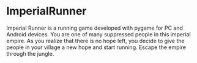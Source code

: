 # ImperialRunner
Imperial Runner is a running game developed with pygame for PC and Android devices. You are one of many suppressed  people in this imperial empire.
As you realize that there is no hope left, you decide to give the people in your village a new hope and start running. Escape the empire through the jungle.
